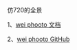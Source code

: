仿720的全景

1、[wei phooto 文档](http://weiphoto.jsdoc.top/)

2、[wei phooto GitHub](https://github.com/xywww/weiphoto)


